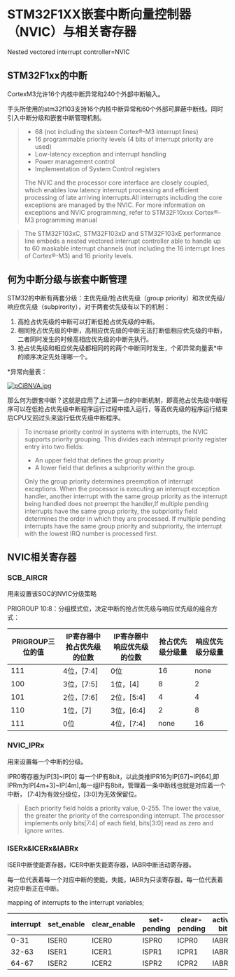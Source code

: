 # STM32F1XX嵌套中断向量控制器（NVIC）与相关寄存器

Nested vectored interrupt controller=NVIC

## STM32F1xx的中断

CortexM3允许16个内核中断异常和240个外部中断输入。

手头所使用的stm32f103支持16个内核中断异常和60个外部可屏蔽中断线。同时引入中断分级和嵌套中断管理机制。

>* 68 (not including the sixteen Cortex®-M3 interrupt lines)
>* 16 programmable priority levels (4 bits of interrupt priority are used)
>* Low-latency exception and interrupt handling
>* Power management control
>* Implementation of System Control registers
>
>The NVIC and the processor core interface are closely coupled, which enables low latency interrupt processing and efficient processing of late arriving interrupts.All interrupts including the core exceptions are managed by the NVIC. For more information on exceptions and NVIC programming, refer to STM32F10xxx Cortex®-M3 programming manual

>The STM32F103xC, STM32F103xD and STM32F103xE performance line embeds a nested vectored interrupt controller able to handle up to 60 maskable interrupt channels (not including the 16 interrupt lines of Cortex®-M3) and 16 priority levels.

## 何为中断分级与嵌套中断管理

STM32的中断有两套分级：主优先级/抢占优先级（group priority）和次优先级/响应优先级（subpirority），对于两套优先级有以下的机制：

1. 高抢占优先级的中断可以打断低抢占优先级的中断。
2. 相同抢占优先级的中断，高相应优先级的中断无法打断低相应优先级的中断，二者同时发生的时候高相应优先级的中断先执行。
3. 抢占优先级和相应优先级都相同的的两个中断同时发生，个即异常向量表*中的顺序决定先处理哪一个。

*异常向量表：

[![pCiBNVA.jpg](https://s1.ax1x.com/2023/06/07/pCiBNVA.jpg)](https://imgse.com/i/pCiBNVA)

那么何为嵌套中断？这就是应用了上述第一点的中断机制，即高抢占优先级中断程序可以在低抢占优先级中断程序运行过程中插入运行，等高优先级的程序运行结束后CPU又回过头来运行低优先级中断程序。

> To increase priority control in systems with interrupts, the NVIC supports priority grouping. This divides each interrupt priority register entry into two fields:
> * An upper field that defines the group priority
> * A lower field that defines a subpriority within the group.
> 
> Only the group priority determines preemption of interrupt exceptions. When the processor is executing an interrupt exception handler, another interrupt with the same group priority as the interrupt being handled does not preempt the handler,If multiple pending interrupts have the same group priority, the subpriority field determines the order in which they are processed. If multiple pending interrupts have the same group priority and subpriority, the interrupt with the lowest IRQ number is processed first.

## NVIC相关寄存器

### SCB_AIRCR

用来设置该SOC的NVIC分级策略

PRIGROUP 10:8：分组模式位，决定中断的抢占优先级与响应优先级的组合方式：

| PRIGROUP三位的值 | IP寄存器中抢占优先级的位数 | IP寄存器中响应优先级的位数 | 抢占优先级分级量 | 响应优先级分级量 |
| ---------------- | -------------------------- | -------------------------- | ---------------- | ---------------- |
| 111              | 4位，[7:4]                 | 0位                        | 16               | none             |
| 100              | 3位，[7:5]                 | 1位，[4]                   | 8                | 2                |
| 101              | 2位，[7:6]                 | 2位，[5:4]                 | 4                | 4                |
| 110              | 1位，[7]                   | 3位，[6:4]                 | 2                | 8                |
| 111              | 0位                        | 4位，[7:4]                 | none             | 16               |

### NVIC_IPRx

用来设置每一个中断的分级。

IPR0寄存器为IP[3]~IP[0] 每一个IP有8bit，以此类推IPR16为IP[67]~IP[64],即IPRm为IP[4m+3]~IP[4m],每一组IP有8bit，管理着一条中断线也就是对应着一个中断， [7:4]为有效分级位，[3:0]为无效保留位。

>Each priority field holds a priority value, 0-255. The lower the value,
>the greater the priority of the corresponding interrupt. The processor
>implements only bits[7:4] of each field, bits[3:0] read as zero and
>ignore writes.

### ISERx&ICERx&IABRx

ISER中断使能寄存器，ICER中断失能寄存器，IABR中断活动寄存器。

每一位代表着每一个对应中断的使能，失能，IABR为只读寄存器，每一位代表着对应中断正在中断。

mapping of interrupts to the interrupt variables;

| interrupt | set_enable | clear_enable | set-pending | clear-pending | active bit |
| --------- | ---------- | ------------ | ----------- | ------------- | ---------- |
| 0-31      | ISER0      | ICER0        | ISPR0       | ICPR0         | IABR0      |
| 32-63     | ISER1      | ICER1        | ISPR1       | ICPR1         | IABR1      |
| 64-67     | ISER2      | ICER2        | ISPR2       | ICPR2         | IABR2      |
